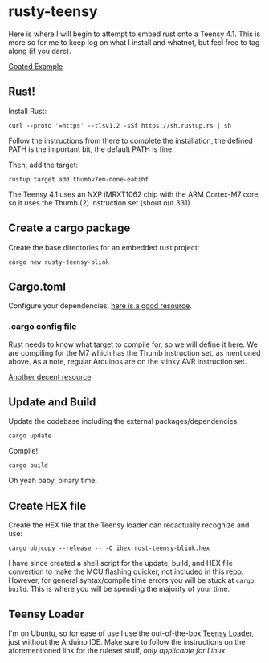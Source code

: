 # rusty-teensy

Here is where I will begin to attempt to embed rust onto a Teensy 4.1. This is more so for me to keep log on what I install and whatnot, but feel free to tag along (if you dare).

[Goated Example](https://github.com/mciantyre/teensy4-rs-template/tree/master)

## Rust!

Install Rust:

`curl --proto '=https' --tlsv1.2 -sSf https://sh.rustup.rs | sh`

Follow the instructions from there to complete the installation, the defined PATH is the important bit, the default PATH is fine.

Then, add the target:

`rustup target add thumbv7em-none-eabihf`

The Teensy 4.1 uses an NXP iMRXT1062 chip with the ARM Cortex-M7 core, so it uses the Thumb (2) instruction set (shout out 331).

## Create a cargo package

Create the base directories for an embedded rust project:

`cargo new rusty-teensy-blink`

## Cargo.toml

Configure your dependencies, [here is a good resource](https://crates.io/crates/teensy4-bsp).

### .cargo config file

Rust needs to know what target to compile for, so we will define it here. We are compiling for the M7 which has the Thumb instruction set, as mentioned above. As a note, regular Arduinos are on the stinky AVR instruction set. 

[Another decent resource](https://imxrt-rs.github.io/book/toolchain.html)

## Update and Build

Update the codebase including the external packages/dependencies:

`cargo update`

Compile!

`cargo build`

Oh yeah baby, binary time.

## Create HEX file

Create the HEX file that the Teensy loader can recactually recognize and use:

`cargo objcopy --release -- -O ihex rust-teensy-blink.hex`

I have since created a shell script for the update, build, and HEX file convertion to make the MCU flashing quicker, not included in this repo. However, for general syntax/compile time errors you will be stuck at `cargo build`. This is where you will be spending the majority of your time.

## Teensy Loader

I'm on Ubuntu, so for ease of use I use the out-of-the-box [Teensy Loader](https://www.pjrc.com/teensy/loader_linux.html), just without the Arduino IDE. Make sure to follow the instructions on the aforementioned link for the ruleset stuff, *only applicable for Linux*.
